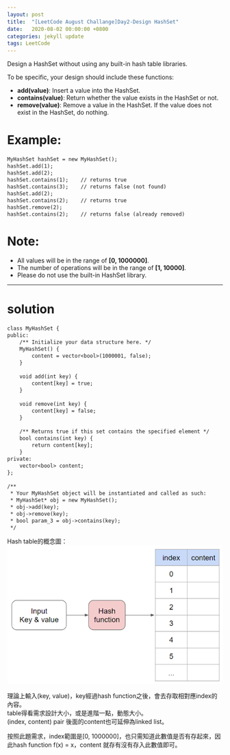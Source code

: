 ```yaml
---
layout: post
title:  "[LeetCode August Challange]Day2-Design HashSet"
date:   2020-08-02 00:00:00 +0800
categories: jekyll update
tags: LeetCode
---
```

Design a HashSet without using any built-in hash table libraries.  

To be specific, your design should include these functions:  

- **add(value)**: Insert a value into the HashSet. 
- **contains(value)**: Return whether the value exists in the HashSet or not.
- **remove(value)**: Remove a value in the HashSet. If the value does not exist in the HashSet, do nothing.

# Example:  
	MyHashSet hashSet = new MyHashSet();
	hashSet.add(1);         
	hashSet.add(2);         
	hashSet.contains(1);    // returns true
	hashSet.contains(3);    // returns false (not found)
	hashSet.add(2);          
	hashSet.contains(2);    // returns true
	hashSet.remove(2);          
	hashSet.contains(2);    // returns false (already removed)

# Note:  
- All values will be in the range of **[0, 1000000]**.
- The number of operations will be in the range of **[1, 10000]**.
- Please do not use the built-in HashSet library.

______________________  

# solution

	class MyHashSet {
	public:
	    /** Initialize your data structure here. */
	    MyHashSet() {
	        content = vector<bool>(1000001, false);
	    }
	    
	    void add(int key) {
	        content[key] = true;
	    }
	    
	    void remove(int key) {
	        content[key] = false;
	    }
	    
	    /** Returns true if this set contains the specified element */
	    bool contains(int key) {
	        return content[key];
	    }
	private:
	    vector<bool> content;
	};

	/**
	 * Your MyHashSet object will be instantiated and called as such:
	 * MyHashSet* obj = new MyHashSet();
	 * obj->add(key);
	 * obj->remove(key);
	 * bool param_3 = obj->contains(key);
	 */

Hash table的概念圖：  
![](https://github.com/nshawn4675/nshawn4675.github.io/blob/master/_pic/hashset.png?raw=true)

理論上輸入(key, value)，key經過hash function之後，會去存取相對應index的內容。  
table得看需求設計大小，或是進階一點，動態大小。  
(index, content) pair 後面的content也可延伸為linked list。  

按照此題需求，index範圍是[0, 1000000]，也只需知道此數值是否有存起來，因此hash function f(x) = x，content 就存有沒有存入此數值即可。  